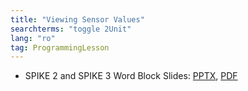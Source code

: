 ```yaml
---
title: "Viewing Sensor Values"
searchterms: "toggle 2Unit"
lang: "ro"
tag: ProgrammingLesson
---
```

 <ul>
 <li class="ng-binding">SPIKE 2 and SPIKE 3 Word Block Slides:
 <a href="ProgrammingLessons/ViewingSensorValues(rom).pptx">PPTX</a>,
 <a href="ProgrammingLessons/ViewingSensorValues(rom).pdf">PDF</a>
 </li>


 </ul>
